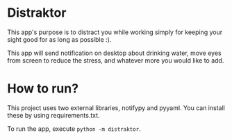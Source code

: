 # Distraktor

This app's purpose is to distract you while working simply for keeping your sight good for as long as possible :).

This app will send notification on desktop about drinking water, move eyes from screen to reduce the stress, and whatever more you would like to add.

# How to run?

This project uses two external libraries, notifypy and pyyaml. You can install these by using requirements.txt.

To run the app, execute `python -m distraktor`.
